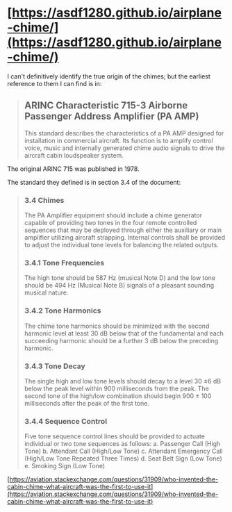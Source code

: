 # [https://asdf1280.github.io/airplane-chime/](https://asdf1280.github.io/airplane-chime/)

I can't definitively identify the true origin of the chimes; but the earliest reference to them I can find is in:

> ## ARINC Characteristic 715-3 Airborne Passenger Address Amplifier (PA AMP)
> 
> This standard describes the characteristics of a PA AMP designed for installation in commercial aircraft. Its function is to amplify control voice, music and internally generated chime audio signals to drive the aircraft cabin loudspeaker system.
 
The original ARINC 715 was published in 1978.

The standard they defined is in section 3.4 of the document:

> ### 3.4 Chimes
> 
> The PA Amplifier equipment should include a chime generator capable of providing two tones in the four remote controlled sequences that may be deployed through either the auxiliary or main amplifier utilizing aircraft strapping. Internal controls shall be provided to adjust the individual tone levels for balancing the related outputs.
> 
> ### 3.4.1 Tone Frequencies
> 
> The high tone should be 587 Hz (musical Note D) and the low tone should be 494 Hz (Musical Note B) signals of a pleasant sounding musical nature.
> 
> ### 3.4.2 Tone Harmonics
> 
> The chime tone harmonics should be minimized with the second harmonic level at least 30 dB below that of the fundamental and each succeeding harmonic should be a further 3 dB below the preceding harmonic.
> 
> ### 3.4.3 Tone Decay
> 
> The single high and low tone levels should decay to a level 30 ±6 dB below the peak level within 900 milliseconds from the peak. The second tone of the high/low combination should begin 900 ± 100 milliseconds after the peak of the first tone.
> 
> ### 3.4.4 Sequence Control
> 
> Five tone sequence control lines should be provided to actuate individual or two tone sequences as follows:
> a. Passenger Call (High Tone)
> b. Attendant Call (High/Low Tone)
> c. Attendant Emergency Call (High/Low Tone Repeated Three Times)
> d. Seat Belt Sign (Low Tone)
> e. Smoking Sign (Low Tone)

[https://aviation.stackexchange.com/questions/31909/who-invented-the-cabin-chime-what-aircraft-was-the-first-to-use-it](https://aviation.stackexchange.com/questions/31909/who-invented-the-cabin-chime-what-aircraft-was-the-first-to-use-it)
